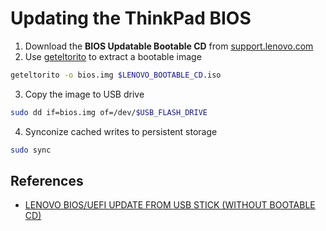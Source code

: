 # Updating the ThinkPad BIOS

1. Download the **BIOS Updatable Bootable CD** from [support.lenovo.com](https://support.lenovo.com)
2. Use [geteltorito](https://userpages.uni-koblenz.de/~krienke/ftp/noarch/geteltorito/) to extract a bootable image

```bash
geteltorito -o bios.img $LENOVO_BOOTABLE_CD.iso
```

3. Copy the image to USB drive

```bash
sudo dd if=bios.img of=/dev/$USB_FLASH_DRIVE
```

4. Synconize cached writes to persistent storage

```bash
sudo sync
```

## References

- [LENOVO BIOS/UEFI UPDATE FROM USB STICK (WITHOUT BOOTABLE CD)](http://tojaj.com/lenovo-biosuefi-update-from-usb-stick-i-e-without-bootable-cd/)
